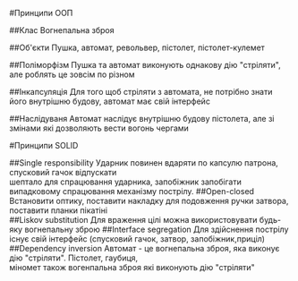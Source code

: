 #Принципи ООП

##Клас
    Вогнепальна зброя

##Об'єкти
    Пушка, автомат, револьвер, пістолет, пістолет-кулемет

##Поліморфізм
    Пушка та автомат виконують однакову дію "стріляти", але роблять це зовсім по різном

##Інкапсуляція
    Для того щоб стріляти з автомата, не потрібно знати його внутрішню будову, автомат має свій інтерфейс

##Наслідуваня
    Автомат наслідує внутрішню будову пістолета, але зі змінами які дозволяють вести вогонь чергами

#Принципи SOLID

##Single responsibility
    Ударник повинен вдаряти по капсулю патрона, спусковий гачок відпускати  
    шептало для спрацювання ударника, запобіжник запобігати випадковому спрацювання механізму пострілу.
##Open-closed
    Встановити оптику, поставити накладку для подовження ручки затвора, поставити планки пікатіні   
##Liskov substitution
    Для враження цілі можна використовувати будь-яку вогнепальну зброю
##Interface segregation
    Для здійснення пострілу існує свій інтерфейс (спусковий гачок, затвор, запобіжник,приціл)
##Dependency inversion
    Автомат - це вогнепальна зброя, яка виконує дію "стріляти". Пістолет, гаубиця,  
    міномет також вогенпальна зброя які виконують дію "стріляти"
